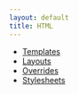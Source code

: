 ```yaml
---
layout: default
title: HTML
---
```


* [Templates](/framework/views/html/templates.html)
* [Layouts](/framework/views/html/layouts.html)
* [Overrides](/framework/views/html/overrides.html)
* [Stylesheets](/framework/views/html/stylesheets.html)